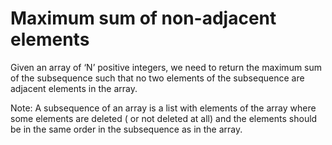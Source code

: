 # Maximum sum of non-adjacent elements

Given an array of ‘N’  positive integers, we need to return the maximum sum of the subsequence such that no two elements of the subsequence are adjacent elements in the array.

Note: A subsequence of an array is a list with elements of the array where some elements are deleted ( or not deleted at all) and the elements should be in the same order in the subsequence as in the array.
